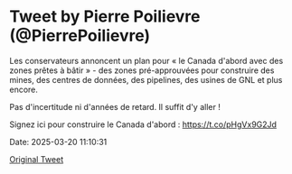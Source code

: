 # Tweet by Pierre Poilievre (@PierrePoilievre)

Les conservateurs annoncent un plan pour « le Canada d'abord avec des zones prêtes à bâtir » - des zones pré-approuvées pour construire des mines, des centres de données, des pipelines, des usines de GNL et plus encore.

Pas d'incertitude ni d'années de retard. Il suffit d'y aller !

Signez ici pour construire le Canada d'abord : https://t.co/pHgVx9G2Jd

Date: 2025-03-20 11:10:31

[Original Tweet](https://x.com/PierrePoilievre/status/1902679140467171381)
